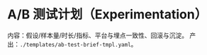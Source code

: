 # A/B 测试计划（Experimentation）

内容：假设/样本量/时长/指标、平台与埋点一致性、回滚与沉淀。
产出：`./templates/ab-test-brief-tmpl.yaml`。
